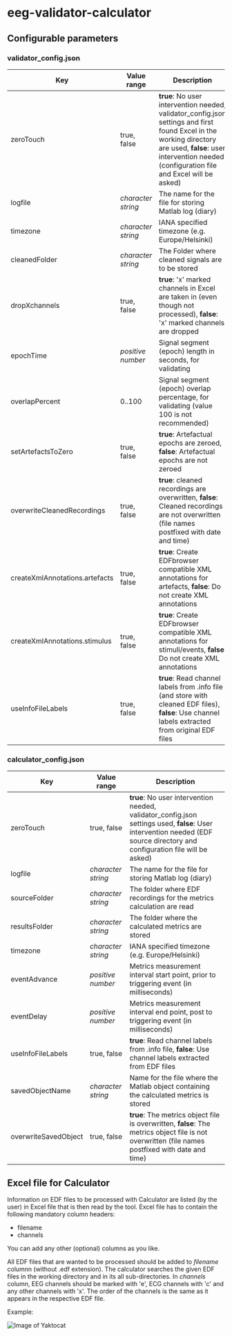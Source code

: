 # eeg-validator-calculator
## Configurable parameters
### validator_config.json
Key | Value range | Description
------------ | ------------- | ---------------
zeroTouch | true, false | **true**: No user intervention needed, validator_config.json settings and first found Excel in the working directory are used, **false**: user intervention needed (configuration file and Excel will be asked)
logfile | *character string* | The name for the file for storing Matlab log (diary)
timezone | *character string* | IANA specified timezone (e.g. Europe/Helsinki)
cleanedFolder | *character string* | The Folder where cleaned signals are to be stored
dropXchannels | true, false | **true**: 'x' marked channels in Excel are taken in (even though not processed), **false**: 'x' marked channels are dropped
epochTime | *positive number* | Signal segment (epoch) length in seconds, for validating
overlapPercent | 0..100 | Signal segment (epoch) overlap percentage, for validating (value 100 is not recommended)
setArtefactsToZero | true, false | **true**: Artefactual epochs are zeroed, **false**: Artefactual epochs are not zeroed
overwriteCleanedRecordings | true, false | **true**: cleaned recordings are overwritten, **false**: Cleaned recordings are not overwritten (file names postfixed with date and time)
createXmlAnnotations.artefacts | true, false | **true**: Create EDFbrowser compatible XML annotations for artefacts, **false**: Do not create XML annotations
createXmlAnnotations.stimulus | true, false | **true**: Create EDFbrowser compatible XML annotations for stimuli/events, **false**: Do not create XML annotations
useInfoFileLabels | true, false | **true**: Read channel labels from .info file (and store with cleaned EDF files), **false**: Use channel labels extracted from original EDF files

### calculator_config.json
Key | Value range | Description
------------ | ------------- | ---------------
zeroTouch | true, false | **true**: No user intervention needed, validator_config.json settings used, **false**: User intervention needed (EDF source directory and configuration file will be asked)
logfile | *character string* | The name for the file for storing Matlab log (diary)
sourceFolder | *character string* | The folder where EDF recordings for the metrics calculation are read
resultsFolder | *character string* | The folder where the calculated metrics are stored
timezone | *character string* | IANA specified timezone (e.g. Europe/Helsinki)
eventAdvance | *positive number* | Metrics measurement interval start point, prior to triggering event (in milliseconds)
eventDelay | *positive number* | Metrics measurement interval end point, post to triggering event (in milliseconds)
useInfoFileLabels | true, false | **true**: Read channel labels from .info file, **false**: Use channel labels extracted from EDF files
savedObjectName | *character string* | Name for the file where the Matlab object containing the calculated metrics is stored
overwriteSavedObject | true, false | **true**: The metrics object file is overwritten, **false**: The metrics object file is not overwritten (file names postfixed with date and time)

## Excel file for Calculator

Information on EDF files to be processed with Calculator are listed (by the user) in Excel file that is then read by the tool. Excel file has to contain the following mandatory column headers:
* filename
* channels

You can add any other (optional) columns as you like.
  
All EDF files that are wanted to be processed should be added to _filename_ columnn (without .edf extension). The calculator searches the given EDF files in the working directory and in its all sub-directories. In _channels_ column, EEG channels should be marked with 'e', ECG channels with 'c' and any other channels with 'x'. The order of the channels is the same as it appears in the respective EDF file.

Example:

![Image of Yaktocat](https://i.ibb.co/MnmNPR2/data-excel.png)

